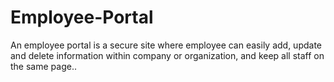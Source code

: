 # Employee-Portal
An employee portal is a secure site where employee can easily add, update and delete information within company or organization, and keep all staff on the same page..
